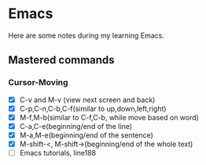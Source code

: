 # Emacs

Here are some notes during my learning Emacs.

## Mastered commands

### Cursor-Moving
- [x] C-v and M-v (view next screen and back)
- [x] C-p,C-n,C-b,C-f(similar to up,down,left,right)
- [x] M-f,M-b(similar to C-f,C-b, while move based on word)
- [x] C-a,C-e(beginning/end of the line)
- [x] M-a,M-e(beginning/end of the sentence)
- [x] M-shift-<, M-shift->(beginning/end of the whole text)
- [ ] Emacs tutorials, line188
